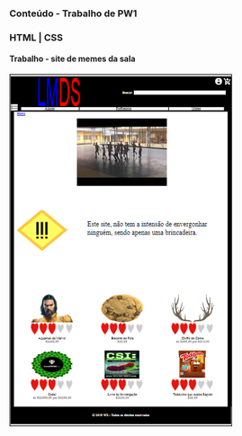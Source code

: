 ### Conteúdo - Trabalho de PW1
	
### HTML | CSS

#### Trabalho - site de memes da sala

<img src="imgs/Site.png">
